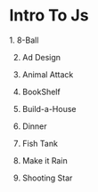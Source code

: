 <h1> Intro To Js </h1>
  1. 8-Ball

2. Ad Design

3. Animal Attack

4. BookShelf

5. Build-a-House

6. Dinner

7. Fish Tank	

8. Make it Rain

9. Shooting Star


